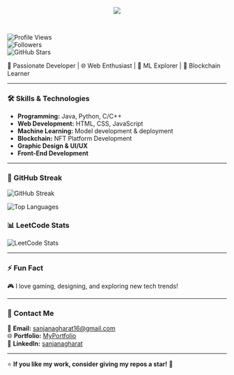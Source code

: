 <p align="center">
  <img src="https://readme-typing-svg.herokuapp.com/?lines=Hi,+I'm+Sanjana!;Welcome+to+my+GitHub!&center=true&size=22&color=FFA500" />
</p>

<br>

![Profile Views](https://komarev.com/ghpvc/?username=SanjanaGharat&color=blue)  
![Followers](https://img.shields.io/github/followers/SanjanaGharat?style=social)  
![GitHub Stars](https://img.shields.io/github/stars/SanjanaGharat?style=social)  


🚀 Passionate Developer | 🌐 Web Enthusiast | 🤖 ML Explorer | 🔗 Blockchain Learner

---

### 🛠️ Skills & Technologies

- **Programming:** Java, Python, C/C++
- **Web Development:** HTML, CSS, JavaScript
- **Machine Learning:** Model development & deployment
- **Blockchain:** NFT Platform Development
- **Graphic Design & UI/UX**
- **Front-End Development**

---
### 📅 GitHub Streak

![GitHub Streak](https://github-readme-streak-stats.herokuapp.com/?user=sanjanagharat&theme=radical)


![Top Languages](https://github-readme-stats.vercel.app/api/top-langs/?username=sanjanagharat&layout=compact&theme=radical)
### 📊 LeetCode Stats

![LeetCode Stats](https://leetcard.jacoblin.cool/sanjanagharat16?theme=radical)

---

### ⚡ Fun Fact
🎮 I love gaming, designing, and exploring new tech trends!

---

### 📩 Contact Me
📧 **Email:** [sanjanagharat16@gmail.com](mailto:sanjanagharat16@gmail.com)  
🌐 **Portfolio:** [MyPortfolio](https://portfolio-silk-six-51.vercel.app/)  
📱 **LinkedIn:** [sanjanagharat](www.linkedin.com/in/sanjana-gharat-b62752250)  

---

⭐ **If you like my work, consider giving my repos a star!** 🌟
